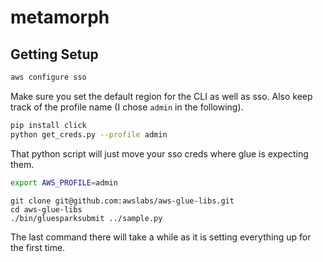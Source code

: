 # metamorph

## Getting Setup

```bash
aws configure sso
```

Make sure you set the default region for the CLI as well as sso. Also keep track of the profile name (I chose `admin` in the following).

```bash
pip install click
python get_creds.py --profile admin
```

That python script will just move your sso creds where glue is expecting them.

```bash
export AWS_PROFILE=admin
```

```
git clone git@github.com:awslabs/aws-glue-libs.git
cd aws-glue-libs
./bin/gluesparksubmit ../sample.py
```

The last command there will take a while as it is setting everything up for the first time.
